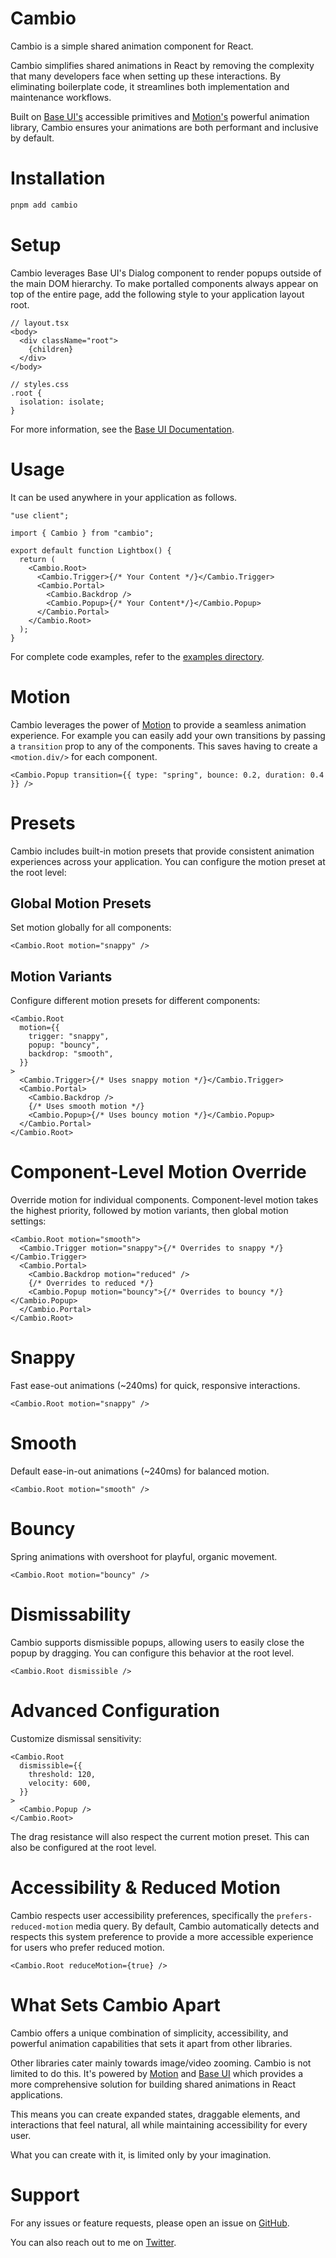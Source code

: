 # Cambio

Cambio is a simple shared animation component for React.

Cambio simplifies shared animations in React by removing the complexity that many developers face when setting up these interactions.
By eliminating boilerplate code, it streamlines both implementation and maintenance workflows.

Built on [Base UI's](https://base-ui.com/) accessible primitives and [Motion's](https://motion.dev/) powerful animation library,
Cambio ensures your animations are both performant and inclusive by default.

# Installation

```bash
pnpm add cambio
```

# Setup

Cambio leverages Base UI's Dialog component to render popups outside of the main DOM hierarchy.
To make portalled components always appear on top of the entire page, add the following style to your application layout root.

```tsx
// layout.tsx
<body>
  <div className="root">
    {children}
  </div>
</body>

// styles.css
.root {
  isolation: isolate;
}
```

For more information, see the [Base UI Documentation](https://base-ui.com/react/overview/quick-start#set-up-portals).

# Usage

It can be used anywhere in your application as follows.

```tsx lineNumbers
"use client";

import { Cambio } from "cambio";

export default function Lightbox() {
  return (
    <Cambio.Root>
      <Cambio.Trigger>{/* Your Content */}</Cambio.Trigger>
      <Cambio.Portal>
        <Cambio.Backdrop />
        <Cambio.Popup>{/* Your Content*/}</Cambio.Popup>
      </Cambio.Portal>
    </Cambio.Root>
  );
}
```

For complete code examples, refer to the [examples directory](https://github.com/raphaelsalaja/cambio/tree/main/website/components/examples).

# Motion

Cambio leverages the power of [Motion](https://motion.dev/) to provide a seamless animation experience.
For example you can easily add your own transitions by passing a `transition` prop to any of the components.
This saves having to create a `<motion.div/>` for each component.

```tsx
<Cambio.Popup transition={{ type: "spring", bounce: 0.2, duration: 0.4 }} />
```

# Presets

Cambio includes built-in motion presets that provide consistent animation experiences across your application. You can configure the motion preset at the root level:

## Global Motion Presets

Set motion globally for all components:

```tsx lineNumbers
<Cambio.Root motion="snappy" />
```

## Motion Variants

Configure different motion presets for different components:

```tsx lineNumbers
<Cambio.Root
  motion={{
    trigger: "snappy",
    popup: "bouncy",
    backdrop: "smooth",
  }}
>
  <Cambio.Trigger>{/* Uses snappy motion */}</Cambio.Trigger>
  <Cambio.Portal>
    <Cambio.Backdrop />
    {/* Uses smooth motion */}
    <Cambio.Popup>{/* Uses bouncy motion */}</Cambio.Popup>
  </Cambio.Portal>
</Cambio.Root>
```

# Component-Level Motion Override

Override motion for individual components. Component-level motion takes the highest priority, followed by motion variants, then global motion settings:

```tsx lineNumbers
<Cambio.Root motion="smooth">
  <Cambio.Trigger motion="snappy">{/* Overrides to snappy */}</Cambio.Trigger>
  <Cambio.Portal>
    <Cambio.Backdrop motion="reduced" />
    {/* Overrides to reduced */}
    <Cambio.Popup motion="bouncy">{/* Overrides to bouncy */}</Cambio.Popup>
  </Cambio.Portal>
</Cambio.Root>
```

# Snappy

Fast ease-out animations (~240ms) for quick, responsive interactions.

```tsx
<Cambio.Root motion="snappy" />
```

# Smooth

Default ease-in-out animations (~240ms) for balanced motion.

```tsx
<Cambio.Root motion="smooth" />
```

# Bouncy

Spring animations with overshoot for playful, organic movement.

```tsx
<Cambio.Root motion="bouncy" />
```

# Dismissability

Cambio supports dismissible popups, allowing users to easily close the popup by dragging. You can configure this behavior at the root level.

```tsx lineNumbers
<Cambio.Root dismissible />
```

# Advanced Configuration

Customize dismissal sensitivity:

```tsx lineNumbers
<Cambio.Root
  dismissible={{
    threshold: 120,
    velocity: 600,
  }}
>
  <Cambio.Popup />
</Cambio.Root>
```

The drag resistance will also respect the current motion preset. This can also be configured at the root level.

# Accessibility & Reduced Motion

Cambio respects user accessibility preferences, specifically the `prefers-reduced-motion` media query. By default, Cambio automatically detects and respects this system preference to provide a more accessible experience for users who prefer reduced motion.

```tsx
<Cambio.Root reduceMotion={true} />
```

# What Sets Cambio Apart

Cambio offers a unique combination of simplicity, accessibility, and powerful animation capabilities that sets it apart from other libraries.

Other libraries cater mainly towards image/video zooming. Cambio is not limited to do this. It's powered by [Motion](https://motion.dev/) and [Base UI](https://base-ui.com/) which provides a more comprehensive solution for building shared animations in React applications.

This means you can create expanded states, draggable elements, and interactions that feel natural, all while maintaining accessibility for every user.

What you can create with it, is limited only by your imagination.

# Support

For any issues or feature requests, please open an issue on [GitHub](https://github.com/raphaelsalaja/cambio).

You can also reach out to me on [Twitter](https://x.com/raphaelsalaja).
